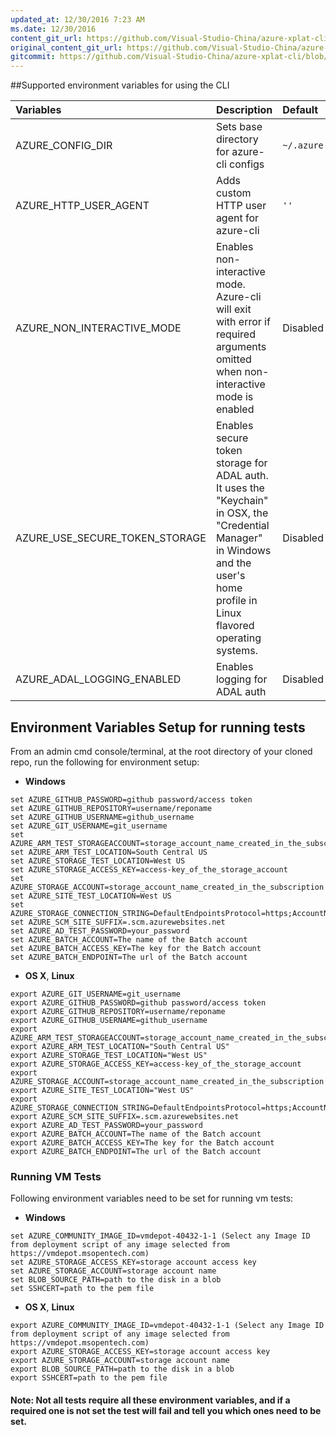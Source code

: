 ```yaml
---
updated_at: 12/30/2016 7:23 AM
ms.date: 12/30/2016
content_git_url: https://github.com/Visual-Studio-China/azure-xplat-cli/blob/dev/Documentaion/EnvironmentVariables.md
original_content_git_url: https://github.com/Visual-Studio-China/azure-xplat-cli/blob/dev/Documentaion/EnvironmentVariables.md
gitcommit: https://github.com/Visual-Studio-China/azure-xplat-cli/blob/e39fe42f0d285b9c663ebfc591a1476f8d7b064f/Documentaion/EnvironmentVariables.md
---
```

##Supported environment variables for using the CLI

| Variables | Description | Default |
| :--- | :--- | :--- |
| AZURE_CONFIG_DIR | Sets base directory for azure-cli configs | `~/.azure` |
| AZURE_HTTP_USER_AGENT | Adds custom HTTP user agent for azure-cli | `''` |
| AZURE_NON_INTERACTIVE_MODE | Enables non-interactive mode. Azure-cli will exit with error if required arguments omitted when non-interactive mode is enabled | Disabled |
| AZURE_USE_SECURE_TOKEN_STORAGE | Enables secure token storage for ADAL auth. It uses the "Keychain" in OSX, the "Credential Manager" in Windows and the user's home profile in Linux flavored operating systems. | Disabled |
| AZURE_ADAL_LOGGING_ENABLED | Enables logging for ADAL auth | Disabled |


## Environment Variables Setup for running tests

From an admin cmd console/terminal, at the root directory of your cloned repo, run the following for environment setup:
* **Windows**
```
set AZURE_GITHUB_PASSWORD=github password/access token
set AZURE_GITHUB_REPOSITORY=username/reponame
set AZURE_GITHUB_USERNAME=github_username
set AZURE_GIT_USERNAME=git_username
set AZURE_ARM_TEST_STORAGEACCOUNT=storage_account_name_created_in_the_subscription
set AZURE_ARM_TEST_LOCATION=South Central US
set AZURE_STORAGE_TEST_LOCATION=West US
set AZURE_STORAGE_ACCESS_KEY=access-key_of_the_storage_account
set AZURE_STORAGE_ACCOUNT=storage_account_name_created_in_the_subscription
set AZURE_SITE_TEST_LOCATION=West US
set AZURE_STORAGE_CONNECTION_STRING=DefaultEndpointsProtocol=https;AccountName=storage_account;AccountKey=access_key
set AZURE_SCM_SITE_SUFFIX=.scm.azurewebsites.net
set AZURE_AD_TEST_PASSWORD=your_password
set AZURE_BATCH_ACCOUNT=The name of the Batch account
set AZURE_BATCH_ACCESS_KEY=The key for the Batch account
set AZURE_BATCH_ENDPOINT=The url of the Batch account

```

* **OS X**, **Linux**
```
export AZURE_GIT_USERNAME=git_username
export AZURE_GITHUB_PASSWORD=github password/access token
export AZURE_GITHUB_REPOSITORY=username/reponame
export AZURE_GITHUB_USERNAME=github_username
export AZURE_ARM_TEST_STORAGEACCOUNT=storage_account_name_created_in_the_subscription
export AZURE_ARM_TEST_LOCATION="South Central US"
export AZURE_STORAGE_TEST_LOCATION="West US"
export AZURE_STORAGE_ACCESS_KEY=access-key_of_the_storage_account
export AZURE_STORAGE_ACCOUNT=storage_account_name_created_in_the_subscription
export AZURE_SITE_TEST_LOCATION="West US"
export AZURE_STORAGE_CONNECTION_STRING=DefaultEndpointsProtocol=https;AccountName=storage_account;AccountKey=access_key
export AZURE_SCM_SITE_SUFFIX=.scm.azurewebsites.net
export AZURE_AD_TEST_PASSWORD=your_password
export AZURE_BATCH_ACCOUNT=The name of the Batch account
export AZURE_BATCH_ACCESS_KEY=The key for the Batch account
export AZURE_BATCH_ENDPOINT=The url of the Batch account

```

### Running VM Tests
Following environment variables need to be set for running vm tests:
* **Windows**
```
set AZURE_COMMUNITY_IMAGE_ID=vmdepot-40432-1-1 (Select any Image ID from deployment script of any image selected from https://vmdepot.msopentech.com)
set AZURE_STORAGE_ACCESS_KEY=storage account access key
set AZURE_STORAGE_ACCOUNT=storage account name
set BLOB_SOURCE_PATH=path to the disk in a blob
set SSHCERT=path to the pem file
```

* **OS X**, **Linux**
```
export AZURE_COMMUNITY_IMAGE_ID=vmdepot-40432-1-1 (Select any Image ID from deployment script of any image selected from https://vmdepot.msopentech.com)
export AZURE_STORAGE_ACCESS_KEY=storage account access key
export AZURE_STORAGE_ACCOUNT=storage account name
export BLOB_SOURCE_PATH=path to the disk in a blob
export SSHCERT=path to the pem file
```

#### Note: Not all tests require all these environment variables, and if a required one is not set the test will fail and tell you which ones need to be set.

